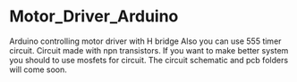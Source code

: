 # Motor_Driver_Arduino
Arduino controlling motor driver with H bridge 
Also you can use 555 timer circuit.
Circuit made with npn transistors. If you want to make better system you should to use mosfets for circuit.
The circuit schematic and pcb folders will come soon.
